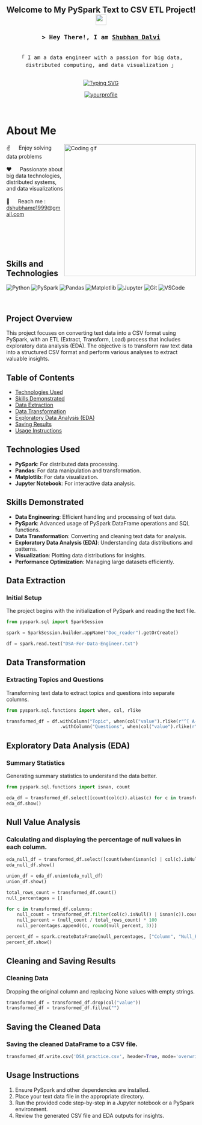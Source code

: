<h2 align="center">
  Welcome to My PySpark Text to CSV ETL Project!
  <img src="https://media.giphy.com/media/hvRJCLFzcasrR4ia7z/giphy.gif" width="28">
</h2>

<!-- Intro -->
<h3 align="center">
        <samp>&gt; Hey There!, I am
                <b><a target="_blank" href="https://yourwebsite.com">Shubham Dalvi</a></b>
        </samp>
</h3>

<p align="center"> 
  <samp>
    <br>
    「 I am a data engineer with a passion for big data, distributed computing, and data visualization 」
    <br>
    <br>
  </samp>
</p>

<div align="center">
<a href="https://git.io/typing-svg"><img src="https://readme-typing-svg.herokuapp.com?font=Fira+Code&pause=1000&random=false&width=435&lines=Spark+%7C+DataBricks++%7C+Power+BI+;Snowflake+%7C+Azure++%7C+Airflow;3+yrs+of+IT+experience+as+Analyst+%40+;Accenture+;Passionate+Data+Engineer+" alt="Typing SVG" /></a>
</div>

<p align="center">
 <a href="https://linkedin.com/in/yourprofile" target="_blank">
  <img src="https://img.shields.io/badge/LinkedIn-0077B5?style=for-the-badge&logo=linkedin&logoColor=white" alt="yourprofile"/>
 </a>
</p>
<br />

<!-- About Section -->
# About Me
 
<p>
 <img align="right" width="350" src="/assets/programmer.gif" alt="Coding gif" />
  
 ✌️ &emsp; Enjoy solving data problems <br/><br/>
 ❤️ &emsp; Passionate about big data technologies, distributed systems, and data visualizations<br/><br/>
 📧 &emsp; Reach me : dshubhamp1999@gmail.com<br/><br/>

</p>

<br/>
<br/>
<br/>

## Skills and Technologies

![Python](https://img.shields.io/badge/Python-3776AB?style=for-the-badge&logo=python&logoColor=white)
![PySpark](https://img.shields.io/badge/PySpark-E25A1C?style=for-the-badge&logo=apache-spark&logoColor=white)
![Pandas](https://img.shields.io/badge/Pandas-150458?style=for-the-badge&logo=pandas&logoColor=white)
![Matplotlib](https://img.shields.io/badge/Matplotlib-013243?style=for-the-badge&logo=matplotlib&logoColor=white)
![Jupyter](https://img.shields.io/badge/Jupyter-F37626?style=for-the-badge&logo=jupyter&logoColor=white)
![Git](https://img.shields.io/badge/Git-F05032?style=for-the-badge&logo=git&logoColor=white)
![VSCode](https://img.shields.io/badge/Visual_Studio-0078d7?style=for-the-badge&logo=visual%20studio&logoColor=white)

<br/>

## Project Overview

This project focuses on converting text data into a CSV format using PySpark, with an ETL (Extract, Transform, Load) process that includes exploratory data analysis (EDA). The objective is to transform raw text data into a structured CSV format and perform various analyses to extract valuable insights.

## Table of Contents
- [Technologies Used](#technologies-used)
- [Skills Demonstrated](#skills-demonstrated)
- [Data Extraction](#data-extraction)
- [Data Transformation](#data-transformation)
- [Exploratory Data Analysis (EDA)](#exploratory-data-analysis-eda)
- [Saving Results](#saving-results)
- [Usage Instructions](#usage-instructions)

## Technologies Used
- **PySpark**: For distributed data processing.
- **Pandas**: For data manipulation and transformation.
- **Matplotlib**: For data visualization.
- **Jupyter Notebook**: For interactive data analysis.

## Skills Demonstrated
- **Data Engineering**: Efficient handling and processing of text data.
- **PySpark**: Advanced usage of PySpark DataFrame operations and SQL functions.
- **Data Transformation**: Converting and cleaning text data for analysis.
- **Exploratory Data Analysis (EDA)**: Understanding data distributions and patterns.
- **Visualization**: Plotting data distributions for insights.
- **Performance Optimization**: Managing large datasets efficiently.

## Data Extraction
### Initial Setup
The project begins with the initialization of PySpark and reading the text file.

```python
from pyspark.sql import SparkSession

spark = SparkSession.builder.appName("Doc_reader").getOrCreate()

df = spark.read.text("DSA-For-Data-Engineer.txt")
```

## Data Transformation

### Extracting Topics and Questions
Transforming text data to extract topics and questions into separate columns.

```python
from pyspark.sql.functions import when, col, rlike

transformed_df = df.withColumn("Topic", when(col("value").rlike(r"^[ A-Z]"), col("value")).otherwise(None)) \
                    .withColumn("Questions", when(col("value").rlike(r"^\d+\."), col("value")).otherwise(None))
```
## Exploratory Data Analysis (EDA)
### Summary Statistics
Generating summary statistics to understand the data better.

```python
from pyspark.sql.functions import isnan, count

eda_df = transformed_df.select([count(col(c)).alias(c) for c in transformed_df.columns])
eda_df.show()
```

## Null Value Analysis
### Calculating and displaying the percentage of null values in each column.

```python
eda_null_df = transformed_df.select([count(when(isnan(c) | col(c).isNull(), c)).alias(f"{c}_null_val") for c in transformed_df.columns])
eda_null_df.show()

union_df = eda_df.union(eda_null_df)
union_df.show()

total_rows_count = transformed_df.count()
null_percentages = []

for c in transformed_df.columns:
    null_count = transformed_df.filter(col(c).isNull() | isnan(c)).count()
    null_percent = (null_count / total_rows_count) * 100
    null_percentages.append((c, round(null_percent, 3)))

percent_df = spark.createDataFrame(null_percentages, ["Column", "Null_Percentages"])
percent_df.show()
```
## Cleaning and Saving Results
### Cleaning Data
Dropping the original column and replacing None values with empty strings.

```python
transformed_df = transformed_df.drop(col("value"))
transformed_df = transformed_df.fillna("")
```
## Saving the Cleaned Data
### Saving the cleaned DataFrame to a CSV file.

```python
transformed_df.write.csv('DSA_practice.csv', header=True, mode='overwrite')
```
## Usage Instructions
1. Ensure PySpark and other dependencies are installed.
2. Place your text data file in the appropriate directory.
3. Run the provided code step-by-step in a Jupyter notebook or a PySpark environment.
4. Review the generated CSV file and EDA outputs for insights.
